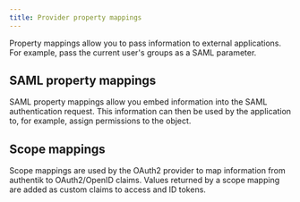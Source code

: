 ```yaml
---
title: Provider property mappings
---
```


Property mappings allow you to pass information to external applications. For example, pass the current user's groups as a SAML parameter.

## SAML property mappings

SAML property mappings allow you embed information into the SAML authentication request. This information can then be used by the application to, for example, assign permissions to the object.

## Scope mappings

Scope mappings are used by the OAuth2 provider to map information from authentik to OAuth2/OpenID claims. Values returned by a scope mapping are added as custom claims to access and ID tokens.
